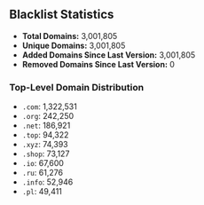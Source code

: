 ## Blacklist Statistics

- **Total Domains:** 3,001,805
- **Unique Domains:** 3,001,805
- **Added Domains Since Last Version:** 3,001,805
- **Removed Domains Since Last Version:** 0

### Top-Level Domain Distribution

-  `.com`: 1,322,531
-  `.org`: 242,250
-  `.net`: 186,921
-  `.top`: 94,322
-  `.xyz`: 74,393
-  `.shop`: 73,127
-  `.io`: 67,600
-  `.ru`: 61,276
-  `.info`: 52,946
-  `.pl`: 49,411
